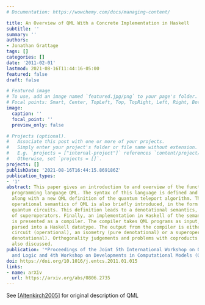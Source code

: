```yaml
---
# Documentation: https://wowchemy.com/docs/managing-content/

title: An Overview of QML With a Concrete Implementation in Haskell
subtitle: ''
summary: ''
authors:
- Jonathan Grattage
tags: []
categories: []
date: '2011-02-01'
lastmod: 2021-08-16T11:44:16-05:00
featured: false
draft: false

# Featured image
# To use, add an image named `featured.jpg/png` to your page's folder.
# Focal points: Smart, Center, TopLeft, Top, TopRight, Left, Right, BottomLeft, Bottom, BottomRight.
image:
  caption: ''
  focal_point: ''
  preview_only: false

# Projects (optional).
#   Associate this post with one or more of your projects.
#   Simply enter your project's folder or file name without extension.
#   E.g. `projects = ["internal-project"]` references `content/project/deep-learning/index.md`.
#   Otherwise, set `projects = []`.
projects: []
publishDate: '2021-08-16T16:44:15.869186Z'
publication_types:
- '1'
abstract: This paper gives an introduction to and overview of the functional quantum
  programming language QML. The syntax of this language is defined and explained,
  along with a new QML definition of the quantum teleport algorithm. The categorical
  operational semantics of QML is also briefly introduced, in the form of annotated
  quantum circuits. This definition leads to a denotational semantics, given in terms
  of superoperators. Finally, an implementation in Haskell of the semantics for QML
  is presented as a compiler. The compiler takes QML programs as input, which are
  parsed into a Haskell datatype. The output from the compiler is either a quantum
  circuit (operational), an isometry (pure denotational) or a superoperator (impure
  denotational). Orthogonality judgements and problems with coproducts in QML are
  also discussed.
publication: '*Proceedings of the Joint 5th International Workshop on Quantum Physics
  and Logic and 4th Workshop on Developments in Computational Models (QPL/DCM 2008)*'
doi: https://doi.org/10.1016/j.entcs.2011.01.015
links:
- name: arXiv
  url: https://arxiv.org/abs/0806.2735
---
```

See [[Altenkirch2005](../Altenkirch2005)] for original description of QML
